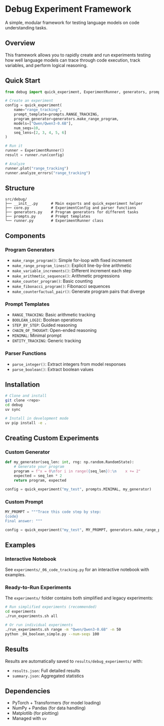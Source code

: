 # Debug Experiment Framework

A simple, modular framework for testing language models on code understanding tasks.

## Overview

This framework allows you to rapidly create and run experiments testing how well language models can trace through code execution, track variables, and perform logical reasoning.

## Quick Start

```python
from debug import quick_experiment, ExperimentRunner, generators, prompts

# Create an experiment
config = quick_experiment(
    name="range_tracking", 
    prompt_template=prompts.RANGE_TRACKING,
    program_generator=generators.make_range_program,
    models=["Qwen/Qwen3-0.6B"],
    num_seqs=10,
    seq_lens=[2, 3, 4, 5, 6]
)

# Run it
runner = ExperimentRunner()
result = runner.run(config)

# Analyze
runner.plot("range_tracking")
runner.analyze_errors("range_tracking")
```

## Structure

```
src/debug/
├── __init__.py      # Main exports and quick_experiment helper
├── core.py          # ExperimentConfig and parser functions  
├── generators.py    # Program generators for different tasks
├── prompts.py       # Prompt templates
└── runner.py        # ExperimentRunner class
```

## Components

### Program Generators
- `make_range_program()`: Simple for-loop with fixed increment
- `make_range_program_lines()`: Explicit line-by-line arithmetic
- `make_variable_increments()`: Different increment each step
- `make_arithmetic_sequence()`: Arithmetic progressions
- `make_counter_program()`: Basic counting
- `make_fibonacci_program()`: Fibonacci sequences
- `make_counterfactual_pair()`: Generate program pairs that diverge

### Prompt Templates
- `RANGE_TRACKING`: Basic arithmetic tracking
- `BOOLEAN_LOGIC`: Boolean operations
- `STEP_BY_STEP`: Guided reasoning
- `CHAIN_OF_THOUGHT`: Open-ended reasoning
- `MINIMAL`: Minimal prompt
- `ENTITY_TRACKING`: Generic tracking

### Parser Functions
- `parse_integer()`: Extract integers from model responses
- `parse_boolean()`: Extract boolean values

## Installation

```bash
# Clone and install
git clone <repo>
cd debug
uv sync

# Install in development mode
uv pip install -e .
```

## Creating Custom Experiments

### Custom Generator
```python
def my_generator(seq_len: int, rng: np.random.RandomState):
    # Generate your program
    program = f"x = 0\nfor i in range({seq_len}):\n    x += 2"
    expected = seq_len * 2
    return program, expected

config = quick_experiment("my_test", prompts.MINIMAL, my_generator)
```

### Custom Prompt
```python
MY_PROMPT = """Trace this code step by step:
{code}
Final answer: """

config = quick_experiment("my_test", MY_PROMPT, generators.make_range_program)
```

## Examples

### Interactive Notebook
See `experiments/_06_code_tracking.py` for an interactive notebook with examples.

### Ready-to-Run Experiments
The `experiments/` folder contains both simplified and legacy experiments:

```bash
# Run simplified experiments (recommended)
cd experiments
./run_experiments.sh all

# Or run individual experiments
./run_experiments.sh range -m "Qwen/Qwen3-0.6B" -n 50
python _04_boolean_simple.py --num-seqs 100
```

## Results

Results are automatically saved to `results/debug_experiments/` with:
- `results.json`: Full detailed results
- `summary.json`: Aggregated statistics

## Dependencies

- PyTorch + Transformers (for model loading)
- NumPy + Pandas (for data handling) 
- Matplotlib (for plotting)
- Managed with `uv`
